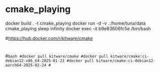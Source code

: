 # cmake_playing

docker build . -t cmake_playing
docker run -d -v .:/home/tuna/data cmake_playing sleep infinity
docker exec -it b9e83606fc5e /bin/bash

#https://hub.docker.com/r/kitware/cmake
#
#```bash
#docker pull kitware/cmake
#docker pull kitware/cmake:ci-debian12-x86_64-2025-01-23
#docker pull kitware/cmake:ci-debian12-aarch64-2025-02-24
#```

